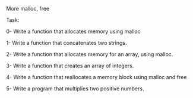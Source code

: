 More malloc, free

Task:

0- Write a function that allocates memory using malloc

1- Write a function that concatenates two strings.

2- Write a function that allocates memory for an array, using malloc.

3- Write a function that creates an array of integers.

4- Write a function that reallocates a memory block using malloc and free

5- Write a program that multiplies two positive numbers.